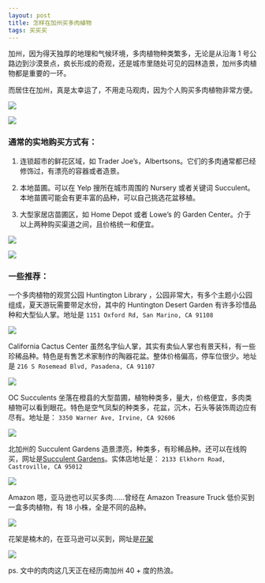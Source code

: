 ```yaml
---
layout: post
title: 怎样在加州买多肉植物
tags: 买买买
---
```

加州，因为得天独厚的地理和气候环境，多肉植物种类繁多，无论是从沿海 1 号公路边到沙漠景点，疯长形成的奇观，还是城市里随处可见的园林造景，加州多肉植物都是重要的一环。

而居住在加州，真是太幸运了，不用走马观肉，因为个人购买多肉植物非常方便。

![](https://i.v2ex.co/gQ0FksU9.png)

![](https://i.v2ex.co/EAs0G3xA.png)

### 通常的实地购买方式有：
1. 连锁超市的鲜花区域，如 Trader Joe’s，Albertsons。它们的多肉通常都已经修饰过，有漂亮的容器或者造景。

2. 本地苗圃。可以在 Yelp 搜所在城市周围的 Nursery 或者关键词 Succulent。本地苗圃可能会有更丰富的品种，可以自己挑选花盆移植。

3. 大型家居店苗圃区，如 Home Depot 或者 Lowe’s 的 Garden Center。介于以上两种购买渠道之间，且价格统一和便宜。

![](https://i.v2ex.co/4Y05pz8Y.png)

![](https://i.v2ex.co/15Q7Qndq.png)


### 一些推荐：

一个多肉植物的观赏公园 Huntington Library ，公园非常大，有多个主题小公园组成，夏天游玩需要带足水份，其中的 Huntington Desert Garden 有许多珍惜品种和大型仙人掌。地址是 `1151 Oxford Rd, San Marino, CA 91108`

![](https://i.v2ex.co/echJ1I73.png)

California Cactus Center 虽然名字仙人掌，其实有卖仙人掌也有景天科，有一些珍稀品种。特色是有售艺术家制作的陶器花盆。整体价格偏高，停车位很少。地址是 `216 S Rosemead Blvd, Pasadena, CA 91107`

![](https://i.v2ex.co/I3ADg2y1.png)

OC Succulents 坐落在橙县的大型苗圃，植物种类多，量大，价格便宜，多肉类植物可以看到眼花。特色是空气凤梨的种类多，花盆，沉木，石头等装饰周边应有尽有。地址是： `3350 Warner Ave, Irvine, CA 92606`

![](https://i.v2ex.co/a8AOPQqp.png)

北加州的 Succulent Gardens 造景漂亮，种类多，有珍稀品种。还可以在线购买，网址是[Succulent Gardens](https://sgplants.com/collections/online-store)。实体店地址是： `2133 Elkhorn Road, Castroville, CA 95012` 
 
![](https://i.v2ex.co/70O1IO1r.png)

Amazon 嗯，亚马逊也可以买多肉……曾经在 Amazon Treasure Truck 低价买到一盒多肉植物，有 18 小株，全是不同的品种。

![](https://i.v2ex.co/9aGrr6uP.png)

花架是楠木的，在亚马逊可以买到，网址是[花架](https://www.amazon.com/gp/product/B01LW0AJUR/ref=oh_aui_detailpage_o04_s00?ie=UTF8&psc=1)

![](https://i.v2ex.co/6fXpDYqq.png)

ps. 文中的肉肉这几天正在经历南加州 40 + 度的热浪。


